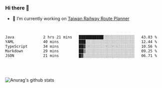 ### Hi there 👋

- 🔭 I’m currently working on [Taiwan Railway Route Planner](https://github.com/Taiwan-Railway-Route-Planner)

<br/>

<!--START_SECTION:waka-->

```txt
Java             2 hrs 21 mins   ███████████░░░░░░░░░░░░░░   43.83 %
YAML             40 mins         ███░░░░░░░░░░░░░░░░░░░░░░   12.44 %
TypeScript       34 mins         ██▓░░░░░░░░░░░░░░░░░░░░░░   10.56 %
Markdown         29 mins         ██▒░░░░░░░░░░░░░░░░░░░░░░   09.25 %
JSON             21 mins         █▓░░░░░░░░░░░░░░░░░░░░░░░   06.71 %
```

<!--END_SECTION:waka-->

<br/>
<br/>

![Anurag's github stats](https://github-readme-stats.vercel.app/api?username=DepickereSven&show_icons=true&theme=tokyonight)



<!--
**DepickereSven/DepickereSven** is a ✨ _special_ ✨ repository because its `README.md` (this file) appears on your GitHub profile.

Here are some ideas to get you started:

- 🔭 I’m currently working on ...
- 🌱 I’m currently learning ...
- 👯 I’m looking to collaborate on ...
- 🤔 I’m looking for help with ...
- 💬 Ask me about ...
- 📫 How to reach me: ...
- 😄 Pronouns: ...
- ⚡ Fun fact: ...
-->
